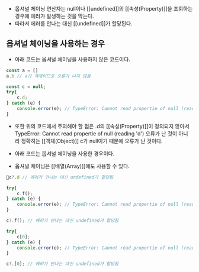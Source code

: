 - 옵셔널 체이닝 연산자는 null이나 [[undefined]]의 [[속성(Property)]]을 조회하는 경우에 에러가 발생하는 것을 막는다.
- 따라서 에러를 안나는 대신 [[undefined]]가 할당된다.

## 옵셔널 체이닝을 사용하는 경우

- 아래 코드는 옵셔널 체이닝을 사용하지 않은 코드이다.

```js
const a = []
a.b // a가 객체이므로 오류가 나지 않음

const c = null;
try{
	c.d;
} catch (e) {
	console.error(e); // TypeError: Cannot read propertie of null (reading 'd')
}
```

- 또한 위의 코드에서 주의해야 할 점은 .d의 [[속성(Property)]]이 정의되지 않아서 TypeError: Cannot read propertie of null (reading 'd') 오류가 난 것이 아니라 정확히는 [[객체(Object)]] c가 null이기 때문에 오류가 난 것이다.

- 아래 코드는 옵셔널 체이닝을 사용한 경우이다.
- 옵셔널 체이닝은 [[배열(Array)]]에도 사용할 수 있다.

```js
c?.d // 에러가 안나는 대신 undefined가 할당됨

try{
	c.f();
} catch (e) {
	console.error(e); // TypeError: Cannot read propertie of null (reading 'f')
}

c?.f(); // 에러가 안나는 대신 undefined가 할당됨

try{
	c[0];
} catch (e) {
	console.error(e); // TypeError: Cannot read propertie of null (reading '0')
}

c?.[0]; // 에러가 안나는 대신 undefined가 할당됨
```